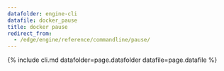 ```yaml
---
datafolder: engine-cli
datafile: docker_pause
title: docker pause
redirect_from:
  - /edge/engine/reference/commandline/pause/
---
```

<!--
This page is automatically generated from Docker's source code. If you want to
suggest a change to the text that appears here, open a ticket or pull request
in the source repository on GitHub:

https://github.com/docker/cli
-->
{% include cli.md datafolder=page.datafolder datafile=page.datafile %}

